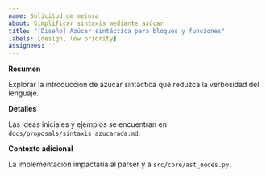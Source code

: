 ```yaml
---
name: Solicitud de mejora
about: Simplificar sintaxis mediante azúcar
title: "[Diseño] Azúcar sintáctica para bloques y funciones"
labels: [design, low priority]
assignees: ''
---
```


**Resumen**

Explorar la introducción de azúcar sintáctica que reduzca la verbosidad del lenguaje.

**Detalles**

Las ideas iniciales y ejemplos se encuentran en `docs/proposals/sintaxis_azucarada.md`.

**Contexto adicional**

La implementación impactaría al parser y a `src/core/ast_nodes.py`.


